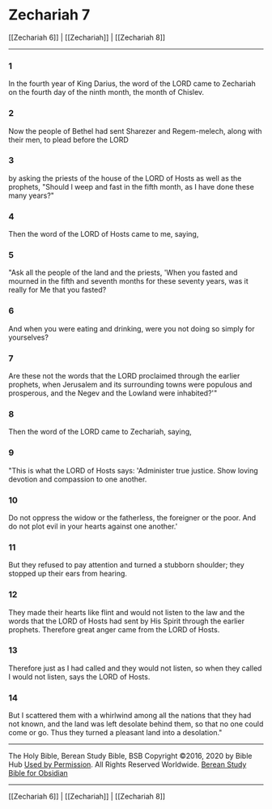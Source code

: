 # Zechariah 7

[[Zechariah 6]] | [[Zechariah]] | [[Zechariah 8]]

---

### 1
In the fourth year of King Darius, the word of the LORD came to Zechariah on the fourth day of the ninth month, the month of Chislev.

### 2
Now the people of Bethel had sent Sharezer and Regem-melech, along with their men, to plead before the LORD

### 3
by asking the priests of the house of the LORD of Hosts as well as the prophets, "Should I weep and fast in the fifth month, as I have done these many years?"

### 4
Then the word of the LORD of Hosts came to me, saying,

### 5
"Ask all the people of the land and the priests, 'When you fasted and mourned in the fifth and seventh months for these seventy years, was it really for Me that you fasted?

### 6
And when you were eating and drinking, were you not doing so simply for yourselves?

### 7
Are these not the words that the LORD proclaimed through the earlier prophets, when Jerusalem and its surrounding towns were populous and prosperous, and the Negev and the Lowland were inhabited?'"

### 8
Then the word of the LORD came to Zechariah, saying,

### 9
"This is what the LORD of Hosts says: 'Administer true justice. Show loving devotion and compassion to one another.

### 10
Do not oppress the widow or the fatherless, the foreigner or the poor. And do not plot evil in your hearts against one another.'

### 11
But they refused to pay attention and turned a stubborn shoulder; they stopped up their ears from hearing.

### 12
They made their hearts like flint and would not listen to the law and the words that the LORD of Hosts had sent by His Spirit through the earlier prophets. Therefore great anger came from the LORD of Hosts.

### 13
Therefore just as I had called and they would not listen, so when they called I would not listen, says the LORD of Hosts.

### 14
But I scattered them with a whirlwind among all the nations that they had not known, and the land was left desolate behind them, so that no one could come or go. Thus they turned a pleasant land into a desolation."

---

The Holy Bible, Berean Study Bible, BSB
Copyright ©2016, 2020 by Bible Hub
[Used by Permission](https://berean.bible/terms.htm). All Rights Reserved Worldwide.
[Berean Study Bible for Obsidian](https://github.com/gapmiss/berean-study-bible-for-obsidian)

---

[[Zechariah 6]] | [[Zechariah]] | [[Zechariah 8]]

